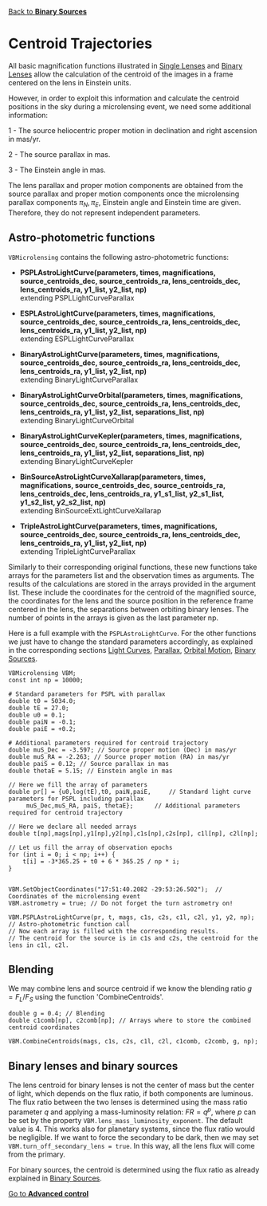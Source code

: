 [Back to **Binary Sources**](BinarySources.md)

# Centroid Trajectories

All basic magnification functions illustrated in [Single Lenses](SingleLenses.md) and [Binary Lenses](BinaryLenses.md) allow the calculation of the centroid of the images in a frame centered on the lens in Einstein units.

However, in order to exploit this information and calculate the centroid positions in the sky during a microlensing event, we need some additional information:

1 - The source heliocentric proper motion in declination and right ascension in mas/yr.

2 - The source parallax in mas.

3 - The Einstein angle in mas.

The lens parallax and proper motion components are obtained from the source parallax and proper motion components once the microlensing parallax components $\pi_N,\pi_E$, Einstein angle and Einstein time are given. Therefore, they do not represent independent parameters.

## Astro-photometric functions

`VBMicrolensing` contains the following astro-photometric functions:

- **PSPLAstroLightCurve(parameters, times, magnifications, source_centroids_dec, source_centroids_ra, lens_centroids_dec, lens_centroids_ra, y1_list, y2_list, np)** <br/>extending PSPLLightCurveParallax

- **ESPLAstroLightCurve(parameters, times, magnifications, source_centroids_dec, source_centroids_ra, lens_centroids_dec, lens_centroids_ra, y1_list, y2_list, np)** <br/>extending ESPLLightCurveParallax

- **BinaryAstroLightCurve(parameters, times, magnifications, source_centroids_dec, source_centroids_ra, lens_centroids_dec, lens_centroids_ra, y1_list, y2_list, np)** <br/>extending BinaryLightCurveParallax

- **BinaryAstroLightCurveOrbital(parameters, times, magnifications, source_centroids_dec, source_centroids_ra, lens_centroids_dec, lens_centroids_ra, y1_list, y2_list, separations_list, np)** <br/>extending BinaryLightCurveOrbital

- **BinaryAstroLightCurveKepler(parameters, times, magnifications, source_centroids_dec, source_centroids_ra, lens_centroids_dec, lens_centroids_ra, y1_list, y2_list, separations_list, np)** <br/>extending BinaryLightCurveKepler

- **BinSourceAstroLightCurveXallarap(parameters, times, magnifications, source_centroids_dec, source_centroids_ra, lens_centroids_dec, lens_centroids_ra, y1_s1_list, y2_s1_list, y1_s2_list, y2_s2_list, np)** <br/>extending BinSourceExtLightCurveXallarap

- **TripleAstroLightCurve(parameters, times, magnifications, source_centroids_dec, source_centroids_ra, lens_centroids_dec, lens_centroids_ra, y1_list, y2_list, np)** <br/>extending TripleLightCurveParallax

Similarly to their corresponding original functions, these new functions take arrays for the parameters list and the observation times as arguments. The results of the calculations are stored in the arrays provided in the argument list. These include the coordinates for the centroid of the magnified source, the coordinates for the lens and the source position in the reference frame centered in the lens, the separations between orbiting binary lenses. The number of points in the arrays is given as the last parameter np.

Here is a full example with the `PSPLAstroLightCurve`. For the other functions we just have to change the standard parameters accordingly, as explained in the corresponding sections [Light Curves](LightCurves.md), [Parallax](Parallax.md), [Orbital Motion](OrbitalMotion.md), [Binary Sources](BinarySources.md).

```
VBMicrolensing VBM;
const int np = 10000;

# Standard parameters for PSPL with parallax
double t0 = 5034.0;
double tE = 27.0;
double u0 = 0.1;
double paiN = -0.1;
double paiE = +0.2;

# Additional parameters required for centroid trajectory
double muS_Dec = -3.597; // Source proper motion (Dec) in mas/yr
double muS_RA = -2.263; // Source proper motion (RA) in mas/yr
double paiS = 0.12; // Source parallax in mas
double thetaE = 5.15; // Einstein angle in mas

// Here we fill the array of parameters
double pr[] = {u0,log(tE),t0, paiN,paiE,     // Standard light curve parameters for PSPL including parallax
     muS_Dec,muS_RA, paiS, thetaE};      // Additional parameters required for centroid trajectory

// Here we declare all needed arrays
double t[np],mags[np],y1[np],y2[np],c1s[np],c2s[np], c1l[np], c2l[np];

// Let us fill the array of observation epochs
for (int i = 0; i < np; i++) {
	t[i] = -3*365.25 + t0 + 6 * 365.25 / np * i;
}


VBM.SetObjectCoordinates("17:51:40.2082 -29:53:26.502");  // Coordinates of the microlensing event
VBM.astrometry = true; // Do not forget the turn astrometry on!

VBM.PSPLAstroLightCurve(pr, t, mags, c1s, c2s, c1l, c2l, y1, y2, np); // Astro-photometric function call
// Now each array is filled with the corresponding results.
// The centroid for the source is in c1s and c2s, the centroid for the lens in c1l, c2l.
```

## Blending

We may combine lens and source centroid if we know the blending ratio $g = F_L/F_S$ using the function 'CombineCentroids'.

```
double g = 0.4; // Blending
double c1comb[np], c2comb[np]; // Arrays where to store the combined centroid coordinates

VBM.CombineCentroids(mags, c1s, c2s, c1l, c2l, c1comb, c2comb, g, np);
```

## Binary lenses and binary sources

The lens centroid for binary lenses is not the center of mass but the center of light, which depends on the flux ratio, if both components are luminous. The flux ratio between the two lenses is determined using the mass ratio parameter $q$ and applying a mass-luminosity relation: $FR = q^p$, where $p$ can be set by the property `VBM.lens_mass_luminosity_exponent`. The default value is 4. This works also for planetary systems, since the flux ratio would be negligible. If we want to force the secondary to be dark, then we may set `VBM.turn_off_secondary_lens = true`. In this way, all the lens flux will come from the primary.

For binary sources, the centroid is determined using the flux ratio as already explained in [Binary Sources](BinarySources.md).

[Go to **Advanced control**](AdvancedControl.md)
